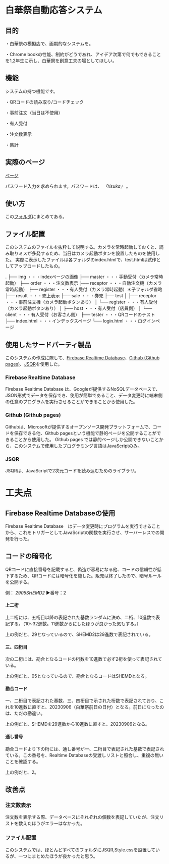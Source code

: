 # 白華祭自動応答システム
## 目的
・白華祭の模擬店で、画期的なシステムを。

・Chrome bookの性能、制約がどうであれ、アイデア次第で何でもできることを1,2年生に示し、白華祭を創意工夫の場としてほしい。

## 機能
システムの持つ機能です。

・QRコードの読み取り/コードチェック

・事前注文（当日は不使用）

・有人受付

・注文数表示

・集計

## 実際のページ
[ページ](https://gobousei.github.io/hakkasai)

パスワード入力を求められます。パスワードは、 *「risuka」* 。

## 使い方
この[フォルダ](https://github.com/Gobousei/hakkasai/tree/main/how-to-use)にまとめてある。

## ファイル配置

このシステムのファイルを抜粋して説明する。カメラを常時起動しておくと、読み取りミスが多発するため、当日はカメラ起動ボタンを設置したものを使用した。
実際に表示したファイルは各フォルダのindex.htmlで、test.htmlは試作としてアップロードしたもの。

.
├── img            ・・・indexページの画像
├── master         ・・・手動受付（カメラ常時起動）
├── order          ・・・注文数表示
├── receptor       ・・・自動注文機（カメラ常時起動）
├── register       ・・・有人受付（カメラ常時起動）＊子フォルダ省略
├── result         ・・・売上表示
├── sale           ・・・券売
├── test
│   ├── receptor   ・・・事前注文機（カメラ起動ボタンあり）
│   └── register   ・・・有人受付（カメラ起動ボタンあり）
│       ├── host   ・・・有人受付（店員側）
│       └── client ・・・有人受付（お客さん側） 
├── tester         ・・・QRコードのテスト
├── index.html     ・・・インデックスページ
└── login.html     ・・・ログインページ

## 使用したサードパーティ製品
このシステムの作成に際して、[Firebase Realtime Database](https://firebase.google.com/?hl=ja)、[Github (Github pages)](https://github.com)、[JSQR](https://github.com/cozmo/jsQR)を使用した。

### Firebase Realtime Database
Firebase Realtime Database は、Googleが提供するNoSQLデータベースで、JSON形式でデータを保存でき、使用が簡単であること、データ変更時に端末側の任意のプログラムを実行させることができることから使用した。

### Github (Github pages)
Githubは、Microsoftが提供するオープンソース開発プラットフォームで、コードを保存できる他、Github pagesという機能で静的ページを公開することができることから使用した。
Github pages では静的ページしか公開できないことから、このシステムで使用したプログラミング言語はJavaScriptのみ。

### JSQR
JSQRは、JavaScriptで2次元コードを読み込むためのライブラリ。

# 工夫点
## Firebase Realtime Databaseの使用
Firebase Realtime Database　はデータ変更時にプログラムを実行できることから、これをトリガーとしてJavaScriptの関数を実行させ、サーバーレスでの開発を行った。

## コードの暗号化
QRコードに直接番号を記載すると、偽造が容易になる他、コードの信頼性が低下するため、QRコードには暗号化を施した。販売は終了したので、暗号ルールを公開する。

例： *2905SHEMD2* ▶番号：2
#### 上二桁
上二桁には、五桁目以降の表記された基数ランダムに決め、二桁、10進数で表記する。（10~32進数。11進数からにしたほうが良かった気もする。）

上の例だと、29となっているので、SHEMD2は29進数で表記されている。

#### 三、四桁目
次の二桁には、勘合となるコードの桁数を10進数で必ず2桁を使って表記されている。

上の例だと、05となっているので、勘合となるコードはSHEMDとなる。

#### 勘合コード
一、二桁目で表記された基数、三、四桁目で示された桁数で表記されており、これを10進数に直すと、20230906（白華祭前日の日付）となる。前日になったのは、ただの勘違い。

上の例だと、SHEMDを29進数から10進数に直すと、20230906となる。

#### 通し番号
勘合コードより下の桁には、通し番号が一、二桁目で表記された基数で表記されている。この番号を、Realtime Databaseの受渡しリストと照合し、重複の無いことを確認する。

上の例だと、2。

## 改善点
### 注文数表示
注文数を表示する際、データベースにそれぞれの個数を表記していたが、注文リストを数えたほうがエラーはなかった。

### ファイル配置
このシステムでは、ほとんどすべてのフォルダにJSQR,Style.cssを設置しているが、一つにまとめたほうが良かったと思う。

